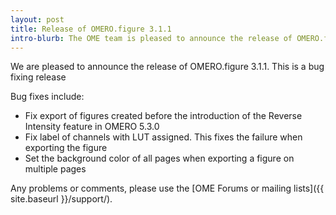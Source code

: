 ```yaml
---
layout: post
title: Release of OMERO.figure 3.1.1
intro-blurb: The OME team is pleased to announce the release of OMERO.figure 3.1.1
---
```

We are pleased to announce the release of OMERO.figure 3.1.1.
This is a bug fixing release

Bug fixes include:

* Fix export of figures created before the introduction of the Reverse Intensity feature in OMERO 5.3.0
* Fix label of channels with LUT assigned. This fixes the failure when exporting the figure
* Set the background color of all pages when exporting a figure on multiple pages

Any problems or comments, please use the [OME Forums or mailing lists]({{ site.baseurl }}/support/).
